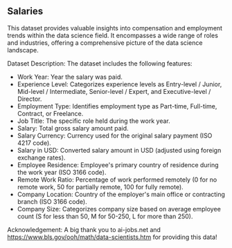 ## Salaries

This dataset provides valuable insights into compensation and employment trends within the data science field. It encompasses a wide range of roles and industries, offering a comprehensive picture of the data science landscape.

Dataset Description:
The dataset includes the following features:

- Work Year: Year the salary was paid.
- Experience Level: Categorizes experience levels as Entry-level / Junior, Mid-level / Intermediate, Senior-level / Expert, and Executive-level / Director.
- Employment Type: Identifies employment type as Part-time, Full-time, Contract, or Freelance.
- Job Title: The specific role held during the work year.
- Salary: Total gross salary amount paid.
- Salary Currency: Currency used for the original salary payment (ISO 4217 code).
- Salary in USD: Converted salary amount in USD (adjusted using foreign exchange rates).
- Employee Residence: Employee's primary country of residence during the work year (ISO 3166 code).
- Remote Work Ratio: Percentage of work performed remotely (0 for no remote work, 50 for partially remote, 100 for fully remote).
- Company Location: Country of the employer's main office or contracting branch (ISO 3166 code).
- Company Size: Categorizes company size based on average employee count (S for less than 50, M for 50-250, L for more than 250).

Acknowledgement:
A big thank you to ai-jobs.net and https://www.bls.gov/ooh/math/data-scientists.htm for providing this data!
